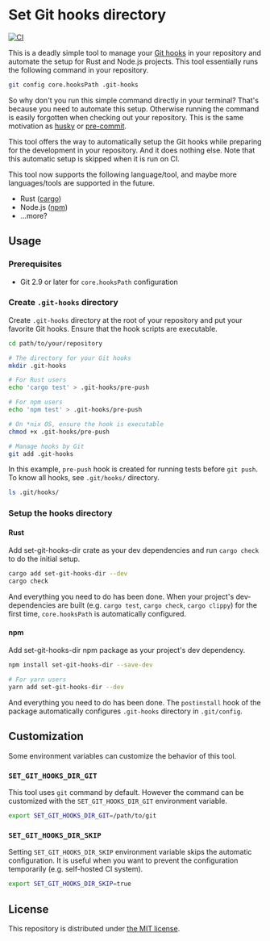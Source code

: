 Set Git hooks directory
=======================
[![CI][ci-badge]][ci]

This is a deadly simple tool to manage your [Git hooks][hooks] in your repository and automate the setup for Rust and
Node.js projects. This tool essentially runs the following command in your repository.

```sh
git config core.hooksPath .git-hooks
```

So why don't you run this simple command directly in your terminal? That's because you need to automate this setup.
Otherwise running the command is easily forgotten when checking out your repository. This is the same motivation as
[husky][] or [pre-commit][].

This tool offers the way to automatically setup the Git hooks while preparing for the development in your repository.
And it does nothing else. Note that this automatic setup is skipped when it is run on CI.

This tool now supports the following language/tool, and maybe more languages/tools are supported in the future.

- Rust ([cargo][])
- Node.js ([npm][])
- ...more?

## Usage

### Prerequisites

- Git 2.9 or later for `core.hooksPath` configuration

### Create `.git-hooks` directory

Create `.git-hooks` directory at the root of your repository and put your favorite Git hooks. Ensure that the hook
scripts are executable.

```sh
cd path/to/your/repository

# The directory for your Git hooks
mkdir .git-hooks

# For Rust users
echo 'cargo test' > .git-hooks/pre-push

# For npm users
echo 'npm test' > .git-hooks/pre-push

# On *nix OS, ensure the hook is executable
chmod +x .git-hooks/pre-push

# Manage hooks by Git
git add .git-hooks
```

In this example, `pre-push` hook is created for running tests before `git push`. To know all hooks, see `.git/hooks/`
directory.

```sh
ls .git/hooks/
```

### Setup the hooks directory

#### Rust

Add set-git-hooks-dir crate as your dev dependencies and run `cargo check` to do the initial setup.

```sh
cargo add set-git-hooks-dir --dev
cargo check
```

And everything you need to do has been done. When your project's dev-dependencies are built (e.g. `cargo test`,
`cargo check`, `cargo clippy`) for the first time, `core.hooksPath` is automatically configured.

#### npm

Add set-git-hooks-dir npm package as your project's dev dependency.

```sh
npm install set-git-hooks-dir --save-dev

# For yarn users
yarn add set-git-hooks-dir --dev
```

And everything you need to do has been done. The `postinstall` hook of the package automatically configures
`.git-hooks` directory in `.git/config`.

## Customization

Some environment variables can customize the behavior of this tool.

### `SET_GIT_HOOKS_DIR_GIT`

This tool uses `git` command by default. However the command can be customized with the `SET_GIT_HOOKS_DIR_GIT`
environment variable.

```sh
export SET_GIT_HOOKS_DIR_GIT=/path/to/git
```

### `SET_GIT_HOOKS_DIR_SKIP`

Setting `SET_GIT_HOOKS_DIR_SKIP` environment variable skips the automatic configuration. It is useful when you want to
prevent the configuration temporarily (e.g. self-hosted CI system).

```sh
export SET_GIT_HOOKS_DIR_SKIP=true
```

## License

This repository is distributed under [the MIT license](LICENSE).


[ci-badge]: https://github.com/rhysd/set-git-hooks-dir/actions/workflows/ci.yaml/badge.svg
[ci]: https://github.com/rhysd/set-git-hooks-dir/actions/workflows/ci.yaml
[hooks]: https://git-scm.com/docs/githooks
[cargo]: https://doc.rust-lang.org/cargo/
[npm]: https://www.npmjs.com/
[husky]: https://typicode.github.io/husky/
[pre-commit]: https://pre-commit.com/
